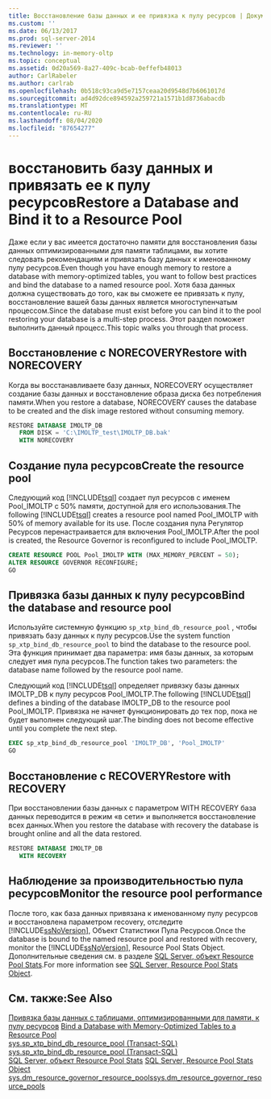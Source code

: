 ```yaml
---
title: Восстановление базы данных и ее привязка к пулу ресурсов | Документация Майкрософт
ms.custom: ''
ms.date: 06/13/2017
ms.prod: sql-server-2014
ms.reviewer: ''
ms.technology: in-memory-oltp
ms.topic: conceptual
ms.assetid: 0d20a569-8a27-409c-bcab-0effefb48013
author: CarlRabeler
ms.author: carlrab
ms.openlocfilehash: 0b518c93ca9d5e7157ceaa20d9548d7b6061017d
ms.sourcegitcommit: ad4d92dce894592a259721a1571b1d8736abacdb
ms.translationtype: MT
ms.contentlocale: ru-RU
ms.lasthandoff: 08/04/2020
ms.locfileid: "87654277"
---
```

# <a name="restore-a-database-and-bind-it-to-a-resource-pool"></a><span data-ttu-id="20db5-102">восстановить базу данных и привязать ее к пулу ресурсов</span><span class="sxs-lookup"><span data-stu-id="20db5-102">Restore a Database and Bind it to a Resource Pool</span></span>
  <span data-ttu-id="20db5-103">Даже если у вас имеется достаточно памяти для восстановления базы данных оптимизированными для памяти таблицами, вы хотите следовать рекомендациям и привязать базу данных к именованному пулу ресурсов.</span><span class="sxs-lookup"><span data-stu-id="20db5-103">Even though you have enough memory to restore a database with memory-optimized tables, you want to follow best practices and bind the database to a named resource pool.</span></span> <span data-ttu-id="20db5-104">Хотя база данных должна существовать до того, как вы сможете ее привязать к пулу, восстановление вашей базы данных является многоступенчатым процессом.</span><span class="sxs-lookup"><span data-stu-id="20db5-104">Since the database must exist before you can bind it to the pool restoring your database is a multi-step process.</span></span> <span data-ttu-id="20db5-105">Этот раздел поможет выполнить данный процесс.</span><span class="sxs-lookup"><span data-stu-id="20db5-105">This topic walks you through that process.</span></span>  
  
##  <a name="restore-with-norecovery"></a><span data-ttu-id="20db5-106">Восстановление с NORECOVERY</span><span class="sxs-lookup"><span data-stu-id="20db5-106">Restore with NORECOVERY</span></span>  
 <span data-ttu-id="20db5-107">Когда вы восстанавливаете базу данных, NORECOVERY осуществляет создание базы данных и восстановление образа диска без потребления памяти.</span><span class="sxs-lookup"><span data-stu-id="20db5-107">When you restore a database, NORECOVERY causes the database to be created and the disk image restored without consuming memory.</span></span>  
  
```sql  
RESTORE DATABASE IMOLTP_DB   
   FROM DISK = 'C:\IMOLTP_test\IMOLTP_DB.bak'  
   WITH NORECOVERY  
```  
  
##  <a name="create-the-resource-pool"></a><span data-ttu-id="20db5-108">Создание пула ресурсов</span><span class="sxs-lookup"><span data-stu-id="20db5-108">Create the resource pool</span></span>  
 <span data-ttu-id="20db5-109">Следующий код [!INCLUDE[tsql](../../includes/tsql-md.md)] создает пул ресурсов с именем Pool_IMOLTP с 50% памяти, доступной для его использования.</span><span class="sxs-lookup"><span data-stu-id="20db5-109">The following [!INCLUDE[tsql](../../includes/tsql-md.md)] creates a resource pool named Pool_IMOLTP with 50% of memory available for its use.</span></span>  <span data-ttu-id="20db5-110">После создания пула Регулятор Ресурсов перенастраивается для включения Pool_IMOLTP.</span><span class="sxs-lookup"><span data-stu-id="20db5-110">After the pool is created, the Resource Governor is reconfigured to include Pool_IMOLTP.</span></span>  
  
```sql  
CREATE RESOURCE POOL Pool_IMOLTP WITH (MAX_MEMORY_PERCENT = 50);  
ALTER RESOURCE GOVERNOR RECONFIGURE;  
GO  
```  
  
##  <a name="bind-the-database-and-resource-pool"></a><span data-ttu-id="20db5-111">Привязка базы данных к пулу ресурсов</span><span class="sxs-lookup"><span data-stu-id="20db5-111">Bind the database and resource pool</span></span>  
 <span data-ttu-id="20db5-112">Используйте системную функцию `sp_xtp_bind_db_resource_pool` , чтобы привязать базу данных к пулу ресурсов.</span><span class="sxs-lookup"><span data-stu-id="20db5-112">Use the system function `sp_xtp_bind_db_resource_pool` to bind the database to the resource pool.</span></span> <span data-ttu-id="20db5-113">Эта функция принимает два параметра: имя базы данных, за которым следует имя пула ресурсов.</span><span class="sxs-lookup"><span data-stu-id="20db5-113">The function takes two parameters: the database name followed by the resource pool name.</span></span>  
  
 <span data-ttu-id="20db5-114">Следующий код [!INCLUDE[tsql](../../includes/tsql-md.md)] определяет привязку базы данных IMOLTP_DB к пулу ресурсов Pool_IMOLTP.</span><span class="sxs-lookup"><span data-stu-id="20db5-114">The following [!INCLUDE[tsql](../../includes/tsql-md.md)] defines a binding of the database IMOLTP_DB to the resource pool Pool_IMOLTP.</span></span> <span data-ttu-id="20db5-115">Привязка не начнет функционировать до тех пор, пока не будет выполнен следующий шаг.</span><span class="sxs-lookup"><span data-stu-id="20db5-115">The binding does not become effective until you complete the next step.</span></span>  
  
```sql  
EXEC sp_xtp_bind_db_resource_pool 'IMOLTP_DB', 'Pool_IMOLTP'  
GO  
```  
  
##  <a name="restore-with-recovery"></a><span data-ttu-id="20db5-116">Восстановление с RECOVERY</span><span class="sxs-lookup"><span data-stu-id="20db5-116">Restore with RECOVERY</span></span>  
 <span data-ttu-id="20db5-117">При восстановлении базы данных с параметром WITH RECOVERY база данных переводится в режим «в сети» и выполняется восстановление всех данных.</span><span class="sxs-lookup"><span data-stu-id="20db5-117">When you restore the database with recovery the database is brought online and all the data restored.</span></span>  
  
```sql  
RESTORE DATABASE IMOLTP_DB   
   WITH RECOVERY  
```  
  
##  <a name="monitor-the-resource-pool-performance"></a><span data-ttu-id="20db5-118">Наблюдение за производительностью пула ресурсов</span><span class="sxs-lookup"><span data-stu-id="20db5-118">Monitor the resource pool performance</span></span>  
 <span data-ttu-id="20db5-119">После того, как база данных привязана к именованному пулу ресурсов и восстановлена параметром recovery, отследите [!INCLUDE[ssNoVersion](../../includes/ssnoversion-md.md)], Объект Статистики Пула Ресурсов.</span><span class="sxs-lookup"><span data-stu-id="20db5-119">Once the database is bound to the named resource pool and restored with recovery, monitor the [!INCLUDE[ssNoVersion](../../includes/ssnoversion-md.md)], Resource Pool Stats Object.</span></span> <span data-ttu-id="20db5-120">Дополнительные сведения см. в разделе [SQL Server, объект Resource Pool Stats](../performance-monitor/sql-server-resource-pool-stats-object.md).</span><span class="sxs-lookup"><span data-stu-id="20db5-120">For more information see [SQL Server, Resource Pool Stats Object](../performance-monitor/sql-server-resource-pool-stats-object.md).</span></span>  
  
## <a name="see-also"></a><span data-ttu-id="20db5-121">См. также:</span><span class="sxs-lookup"><span data-stu-id="20db5-121">See Also</span></span>  
 <span data-ttu-id="20db5-122">[Привязка базы данных с таблицами, оптимизированными для памяти, к пулу ресурсов](bind-a-database-with-memory-optimized-tables-to-a-resource-pool.md) </span><span class="sxs-lookup"><span data-stu-id="20db5-122">[Bind a Database with Memory-Optimized Tables to a Resource Pool](bind-a-database-with-memory-optimized-tables-to-a-resource-pool.md) </span></span>  
 <span data-ttu-id="20db5-123">[sys.sp_xtp_bind_db_resource_pool (Transact-SQL)](/sql/relational-databases/system-stored-procedures/sys-sp-xtp-bind-db-resource-pool-transact-sql) </span><span class="sxs-lookup"><span data-stu-id="20db5-123">[sys.sp_xtp_bind_db_resource_pool &#40;Transact-SQL&#41;](/sql/relational-databases/system-stored-procedures/sys-sp-xtp-bind-db-resource-pool-transact-sql) </span></span>  
 <span data-ttu-id="20db5-124">[SQL Server, объект Resource Pool Stats](../performance-monitor/sql-server-resource-pool-stats-object.md) </span><span class="sxs-lookup"><span data-stu-id="20db5-124">[SQL Server, Resource Pool Stats Object](../performance-monitor/sql-server-resource-pool-stats-object.md) </span></span>  
 [<span data-ttu-id="20db5-125">sys.dm_resource_governor_resource_pools</span><span class="sxs-lookup"><span data-stu-id="20db5-125">sys.dm_resource_governor_resource_pools</span></span>](/sql/relational-databases/system-stored-procedures/sys-sp-xtp-unbind-db-resource-pool-transact-sql)  
  
  
